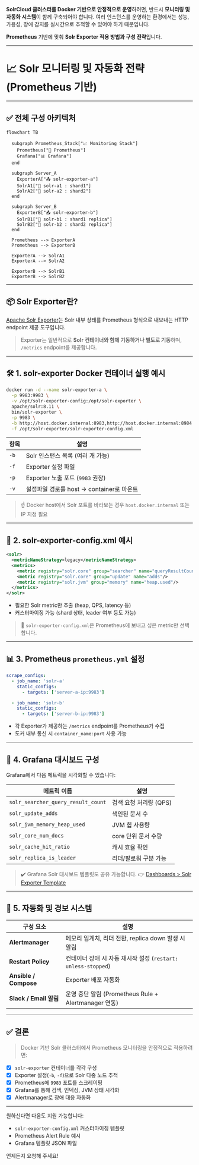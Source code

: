 **SolrCloud 클러스터를 Docker 기반으로 안정적으로 운영**하려면, 반드시 **모니터링 및 자동화 시스템**이 함께 구축되어야 합니다.
여러 인스턴스를 운영하는 환경에서는 성능, 가용성, 장애 감지를 실시간으로 추적할 수 있어야 하기 때문입니다.

**Prometheus** 기반에 맞춰 **Solr Exporter 적용 방법과 구성 전략**입니다.

---

# 📈 Solr 모니터링 및 자동화 전략 (Prometheus 기반)

---

## ✅ 전체 구성 아키텍처

```mermaid
flowchart TB

  subgraph Prometheus_Stack["📈 Monitoring Stack"]
    Prometheus["🧠 Prometheus"]
    Grafana["📊 Grafana"]
  end

  subgraph Server_A
    ExporterA["📤 solr-exporter-a"]
    SolrA1["🧱 solr-a1 : shard1"]
    SolrA2["🧱 solr-a2 : shard2"]
  end

  subgraph Server_B
    ExporterB["📤 solr-exporter-b"]
    SolrB1["🧱 solr-b1 : shard1 replica"]
    SolrB2["🧱 solr-b2 : shard2 replica"]
  end

  Prometheus --> ExporterA
  Prometheus --> ExporterB

  ExporterA --> SolrA1
  ExporterA --> SolrA2

  ExporterB --> SolrB1
  ExporterB --> SolrB2
```

---

## 📦 Solr Exporter란?

[Apache Solr Exporter](https://github.com/apache/solr/tree/main/solr/contrib/prometheus-exporter)는
Solr 내부 상태를 Prometheus 형식으로 내보내는 HTTP endpoint 제공 도구입니다.

> Exporter는 일반적으로 **Solr 컨테이너와 함께 기동하거나 별도로 기동**하며, `/metrics` endpoint를 제공합니다.

---

## 🛠️ 1. solr-exporter Docker 컨테이너 실행 예시

```bash
docker run -d --name solr-exporter-a \
  -p 9983:9983 \
  -v /opt/solr-exporter-config:/opt/solr-exporter \
  apache/solr:8.11 \
  bin/solr-exporter \
  -p 9983 \
  -b http://host.docker.internal:8983,http://host.docker.internal:8984 \
  -f /opt/solr-exporter/solr-exporter-config.xml
```

| 항목   | 설명                             |
| ---- | ------------------------------ |
| `-b` | Solr 인스턴스 목록 (여러 개 가능)         |
| `-f` | Exporter 설정 파일                 |
| `-p` | Exporter 노출 포트 (`9983` 권장)     |
| `-v` | 설정파일 경로를 host → container로 마운트 |

> ☝️ Docker host에서 Solr 포트를 바라보는 경우 `host.docker.internal` 또는 IP 지정 필요

---

## 📁 2. solr-exporter-config.xml 예시

```xml
<solr>
  <metricNameStrategy>legacy</metricNameStrategy>
  <metrics>
    <metric registry="solr.core" group="searcher" name="queryResultCount"/>
    <metric registry="solr.core" group="update" name="adds"/>
    <metric registry="solr.jvm" group="memory" name="heap.used"/>
  </metrics>
</solr>
```

* 필요한 Solr metric만 추출 (heap, QPS, latency 등)
* 커스터마이징 가능 (shard 상태, leader 여부 등도 가능)

> 🔧 `solr-exporter-config.xml`은 Prometheus에 보내고 싶은 metric만 선택합니다.

---

## 📊 3. Prometheus `prometheus.yml` 설정

```yaml
scrape_configs:
  - job_name: 'solr-a'
    static_configs:
      - targets: ['server-a-ip:9983']

  - job_name: 'solr-b'
    static_configs:
      - targets: ['server-b-ip:9983']
```

* 각 Exporter가 제공하는 `/metrics` endpoint를 Prometheus가 수집
* 도커 내부 통신 시 `container_name:port` 사용 가능

---

## 🧭 4. Grafana 대시보드 구성

Grafana에서 다음 메트릭을 시각화할 수 있습니다:

| 메트릭 이름                             | 설명              |
| ---------------------------------- | --------------- |
| `solr_searcher_query_result_count` | 검색 요청 처리량 (QPS) |
| `solr_update_adds`                 | 색인된 문서 수        |
| `solr_jvm_memory_heap_used`        | JVM 힙 사용량       |
| `solr_core_num_docs`               | core 단위 문서 수량   |
| `solr_cache_hit_ratio`             | 캐시 효율 확인        |
| `solr_replica_is_leader`           | 리더/팔로워 구분 가능    |

> ✔️ Grafana Solr 대시보드 템플릿도 공유 가능합니다.
> 👉 [Dashboards > Solr Exporter Template](https://grafana.com/grafana/dashboards/10467-solr-exporter/)

---

## 🔄 5. 자동화 및 경보 시스템

| 구성 요소                 | 설명                                              |
| --------------------- | ----------------------------------------------- |
| **Alertmanager**      | 메모리 임계치, 리더 전환, replica down 발생 시 알림            |
| **Restart Policy**    | 컨테이너 장애 시 자동 재시작 설정 (`restart: unless-stopped`) |
| **Ansible / Compose** | Exporter 배포 자동화                                 |
| **Slack / Email 알림**  | 운영 중단 알림 (Prometheus Rule + Alertmanager 연동)    |

---

## ✅ 결론

> Docker 기반 Solr 클러스터에서 Prometheus 모니터링을 안정적으로 적용하려면:

* [x] `solr-exporter` 컨테이너를 각각 구성
* [x] Exporter 설정(`-b`, `-f`)으로 Solr 다중 노드 추적
* [x] Prometheus에 `9983` 포트를 스크레이핑
* [x] Grafana를 통해 검색, 인덱싱, JVM 상태 시각화
* [x] Alertmanager로 장애 대응 자동화

---

원하신다면 다음도 지원 가능합니다:

* `solr-exporter-config.xml` 커스터마이징 템플릿
* Prometheus Alert Rule 예시
* Grafana 템플릿 JSON 파일

언제든지 요청해 주세요!
